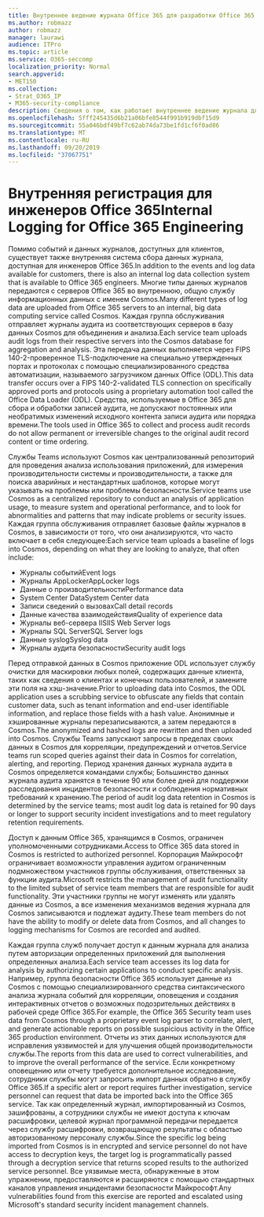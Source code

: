 ```yaml
---
title: Внутреннее ведение журнала Office 365 для разработки Office 365
ms.author: robmazz
author: robmazz
manager: laurawi
audience: ITPro
ms.topic: article
ms.service: O365-seccomp
localization_priority: Normal
search.appverid:
- MET150
ms.collection:
- Strat_O365_IP
- M365-security-compliance
description: Сведения о том, как работает внутреннее ведение журнала для инженеров отдела Office 365.
ms.openlocfilehash: 5fff245435d6b21a06bfe8544f991b919dbf15d9
ms.sourcegitcommit: 55a046bdf49bf7c62ab74da73be1fd1cf6f0ad86
ms.translationtype: MT
ms.contentlocale: ru-RU
ms.lasthandoff: 09/20/2019
ms.locfileid: "37067751"
---
```

# <a name="internal-logging-for-office-365-engineering"></a><span data-ttu-id="3c4b6-103">Внутренняя регистрация для инженеров Office 365</span><span class="sxs-lookup"><span data-stu-id="3c4b6-103">Internal Logging for Office 365 Engineering</span></span>
<span data-ttu-id="3c4b6-104">Помимо событий и данных журналов, доступных для клиентов, существует также внутренняя система сбора данных журнала, доступная для инженеров Office 365.</span><span class="sxs-lookup"><span data-stu-id="3c4b6-104">In addition to the events and log data available for customers, there is also an internal log data collection system that is available to Office 365 engineers.</span></span> <span data-ttu-id="3c4b6-105">Многие типы данных журналов передаются с серверов Office 365 во внутреннюю, общую службу информационных данных с именем Cosmos.</span><span class="sxs-lookup"><span data-stu-id="3c4b6-105">Many different types of log data are uploaded from Office 365 servers to an internal, big data computing service called Cosmos.</span></span> <span data-ttu-id="3c4b6-106">Каждая группа обслуживания отправляет журналы аудита из соответствующих серверов в базу данных Cosmos для объединения и анализа.</span><span class="sxs-lookup"><span data-stu-id="3c4b6-106">Each service team uploads audit logs from their respective servers into the Cosmos database for aggregation and analysis.</span></span> <span data-ttu-id="3c4b6-107">Эта передача данных выполняется через FIPS 140-2-проверенное TLS-подключение на специально утвержденных портах и протоколах с помощью специализированного средства автоматизации, называемого загрузчиком данных Office (ODL).</span><span class="sxs-lookup"><span data-stu-id="3c4b6-107">This data transfer occurs over a FIPS 140-2-validated TLS connection on specifically approved ports and protocols using a proprietary automation tool called the Office Data Loader (ODL).</span></span> <span data-ttu-id="3c4b6-108">Средства, используемые в Office 365 для сбора и обработки записей аудита, не допускают постоянных или необратимых изменений исходного контента записи аудита или порядка времени.</span><span class="sxs-lookup"><span data-stu-id="3c4b6-108">The tools used in Office 365 to collect and process audit records do not allow permanent or irreversible changes to the original audit record content or time ordering.</span></span>

<span data-ttu-id="3c4b6-109">Службы Teams используют Cosmos как централизованный репозиторий для проведения анализа использования приложений, для измерения производительности системы и производительности, а также для поиска аварийных и нестандартных шаблонов, которые могут указывать на проблемы или проблемы безопасности.</span><span class="sxs-lookup"><span data-stu-id="3c4b6-109">Service teams use Cosmos as a centralized repository to conduct an analysis of application usage, to measure system and operational performance, and to look for abnormalities and patterns that may indicate problems or security issues.</span></span> <span data-ttu-id="3c4b6-110">Каждая группа обслуживания отправляет базовые файлы журналов в Cosmos, в зависимости от того, что они анализируются, что часто включает в себя следующее:</span><span class="sxs-lookup"><span data-stu-id="3c4b6-110">Each service team uploads a baseline of logs into Cosmos, depending on what they are looking to analyze, that often include:</span></span>
- <span data-ttu-id="3c4b6-111">Журналы событий</span><span class="sxs-lookup"><span data-stu-id="3c4b6-111">Event logs</span></span>
- <span data-ttu-id="3c4b6-112">Журналы AppLocker</span><span class="sxs-lookup"><span data-stu-id="3c4b6-112">AppLocker logs</span></span>
- <span data-ttu-id="3c4b6-113">Данные о производительности</span><span class="sxs-lookup"><span data-stu-id="3c4b6-113">Performance data</span></span>
- <span data-ttu-id="3c4b6-114">System Center Data</span><span class="sxs-lookup"><span data-stu-id="3c4b6-114">System Center data</span></span>
- <span data-ttu-id="3c4b6-115">Записи сведений о вызовах</span><span class="sxs-lookup"><span data-stu-id="3c4b6-115">Call detail records</span></span>
- <span data-ttu-id="3c4b6-116">Данные качества взаимодействия</span><span class="sxs-lookup"><span data-stu-id="3c4b6-116">Quality of experience data</span></span>
- <span data-ttu-id="3c4b6-117">Журналы веб-сервера IIS</span><span class="sxs-lookup"><span data-stu-id="3c4b6-117">IIS Web Server logs</span></span>
- <span data-ttu-id="3c4b6-118">Журналы SQL Server</span><span class="sxs-lookup"><span data-stu-id="3c4b6-118">SQL Server logs</span></span>
- <span data-ttu-id="3c4b6-119">Данные syslog</span><span class="sxs-lookup"><span data-stu-id="3c4b6-119">Syslog data</span></span>
- <span data-ttu-id="3c4b6-120">Журналы аудита безопасности</span><span class="sxs-lookup"><span data-stu-id="3c4b6-120">Security audit logs</span></span>

<span data-ttu-id="3c4b6-121">Перед отправкой данных в Cosmos приложение ODL использует службу очистки для маскировки любых полей, содержащих данные клиента, таких как сведения о клиентах и конечных пользователей, и замените эти поля на хэш-значение.</span><span class="sxs-lookup"><span data-stu-id="3c4b6-121">Prior to uploading data into Cosmos, the ODL application uses a scrubbing service to obfuscate any fields that contain customer data, such as tenant information and end-user identifiable information, and replace those fields with a hash value.</span></span> <span data-ttu-id="3c4b6-122">Анонимные и хэшированные журналы перезаписываются, а затем передаются в Cosmos.</span><span class="sxs-lookup"><span data-stu-id="3c4b6-122">The anonymized and hashed logs are rewritten and then uploaded into Cosmos.</span></span> <span data-ttu-id="3c4b6-123">Службы Teams запускают запросы в пределах своих данных в Cosmos для корреляции, предупреждений и отчетов.</span><span class="sxs-lookup"><span data-stu-id="3c4b6-123">Service teams run scoped queries against their data in Cosmos for correlation, alerting, and reporting.</span></span> <span data-ttu-id="3c4b6-124">Период хранения данных журнала аудита в Cosmos определяется командами службы; Большинство данных журнала аудита хранятся в течение 90 или более дней для поддержки расследования инцидентов безопасности и соблюдения нормативных требований к хранению.</span><span class="sxs-lookup"><span data-stu-id="3c4b6-124">The period of audit log data retention in Cosmos is determined by the service teams; most audit log data is retained for 90 days or longer to support security incident investigations and to meet regulatory retention requirements.</span></span>

<span data-ttu-id="3c4b6-125">Доступ к данным Office 365, хранящимся в Cosmos, ограничен уполномоченными сотрудниками.</span><span class="sxs-lookup"><span data-stu-id="3c4b6-125">Access to Office 365 data stored in Cosmos is restricted to authorized personnel.</span></span> <span data-ttu-id="3c4b6-126">Корпорация Майкрософт ограничивает возможности управления аудитом ограниченным подмножеством участников группы обслуживания, ответственных за функции аудита.</span><span class="sxs-lookup"><span data-stu-id="3c4b6-126">Microsoft restricts the management of audit functionality to the limited subset of service team members that are responsible for audit functionality.</span></span> <span data-ttu-id="3c4b6-127">Эти участники группы не могут изменять или удалять данные из Cosmos, а все изменения механизмов ведения журнала для Cosmos записываются и подлежат аудиту.</span><span class="sxs-lookup"><span data-stu-id="3c4b6-127">These team members do not have the ability to modify or delete data from Cosmos, and all changes to logging mechanisms for Cosmos are recorded and audited.</span></span>

<span data-ttu-id="3c4b6-128">Каждая группа служб получает доступ к данным журнала для анализа путем авторизации определенных приложений для выполнения определенных анализа.</span><span class="sxs-lookup"><span data-stu-id="3c4b6-128">Each service team accesses its log data for analysis by authorizing certain applications to conduct specific analysis.</span></span> <span data-ttu-id="3c4b6-129">Например, группа безопасности Office 365 использует данные из Cosmos с помощью специализированного средства синтаксического анализа журнала событий для корреляции, оповещения и создания интерактивных отчетов о возможных подозрительных действиях в рабочей среде Office 365.</span><span class="sxs-lookup"><span data-stu-id="3c4b6-129">For example, the Office 365 Security team uses data from Cosmos through a proprietary event log parser to correlate, alert, and generate actionable reports on possible suspicious activity in the Office 365 production environment.</span></span> <span data-ttu-id="3c4b6-130">Отчеты из этих данных используются для исправления уязвимостей и для улучшения общей производительности службы.</span><span class="sxs-lookup"><span data-stu-id="3c4b6-130">The reports from this data are used to correct vulnerabilities, and to improve the overall performance of the service.</span></span> <span data-ttu-id="3c4b6-131">Если конкретному оповещению или отчету требуется дополнительное исследование, сотрудники службы могут запросить импорт данных обратно в службу Office 365.</span><span class="sxs-lookup"><span data-stu-id="3c4b6-131">If a specific alert or report requires further investigation, service personnel can request that data be imported back into the Office 365 service.</span></span> <span data-ttu-id="3c4b6-132">Так как определенный журнал, импортированный из Cosmos, зашифрованы, а сотрудники службы не имеют доступа к ключам расшифровки, целевой журнал программной передачи передается через службу расшифровки, возвращающую результаты с областью авторизованному персоналу службы.</span><span class="sxs-lookup"><span data-stu-id="3c4b6-132">Since the specific log being imported from Cosmos is in encrypted and service personnel do not have access to decryption keys, the target log is programmatically passed through a decryption service that returns scoped results to the authorized service personnel.</span></span> <span data-ttu-id="3c4b6-133">Все уязвимые места, обнаруженные в этом упражнении, предоставляются и расширяются с помощью стандартных каналов управления инцидентами безопасности Майкрософт.</span><span class="sxs-lookup"><span data-stu-id="3c4b6-133">Any vulnerabilities found from this exercise are reported and escalated using Microsoft's standard security incident management channels.</span></span>
